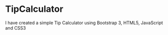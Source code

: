 # TipCalculator
I have created a simple Tip Calculator using Bootstrap 3, HTML5, JavaScript and CSS3
